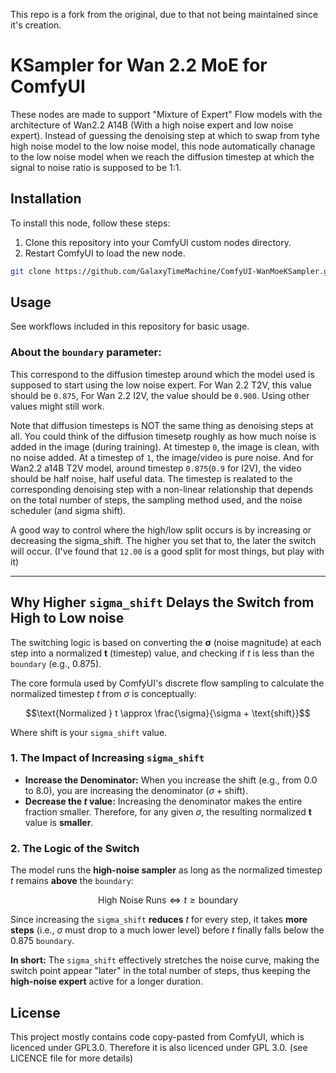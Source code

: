 This repo is a fork from the original, due to that not being maintained since it's creation.

# KSampler for Wan 2.2 MoE for ComfyUI

These nodes are made to support "Mixture of Expert" Flow models with the architecture of Wan2.2 A14B (With a high noise expert and low noise expert).
Instead of guessing the denoising step at which to swap from tyhe high noise model to the low noise model, this node automatically chanage to the low noise model when we reach the diffusion timestep at which the signal to noise ratio is supposed to be 1:1.


## Installation

To install this node, follow these steps:

1. Clone this repository into your ComfyUI custom nodes directory.
2. Restart ComfyUI to load the new node.

```bash
git clone https://github.com/GalaxyTimeMachine/ComfyUI-WanMoeKSampler.git /path-to-ComfyUI/custom_nodes/WanMoeKSampler
```

## Usage

See workflows included in this repository for basic usage.

### About the `boundary` parameter:

This correspond to the diffusion timestep around which the model used is supposed to start using the low noise expert. For Wan 2.2 T2V, this value should be `0.875`,  For Wan 2.2 I2V, the value should be `0.900`. Using other values might still work.

Note that diffusion timesteps is NOT the same thing as denoising steps at all. You could think of the diffusion timesetp roughly as how much noise is added in the image (during training). At timestep `0`, the image is clean, with no noise added.  At a timestep of `1`, the image/video is pure noise. And for Wan2.2 a14B T2V model, around timestep `0.875`(`0.9` for I2V), the video should be half noise, half useful data. The timestep is realated to the corresponding denoising step with a non-linear relationship that depends on the total number of steps, the sampling method used, and the noise scheduler (and sigma shift).

A good way to control where the high/low split occurs is by increasing or decreasing the sigma_shift. The higher you set that to, the later the switch will occur. (I've found that `12.00` is a good split for most things, but play with it)
***

## Why Higher `sigma_shift` Delays the Switch from High to Low noise

The switching logic is based on converting the $\mathbf{\sigma}$ (noise magnitude) at each step into a normalized $\mathbf{t}$ (timestep) value, and checking if $t$ is less than the `boundary` (e.g., 0.875).

The core formula used by ComfyUI's discrete flow sampling to calculate the normalized timestep $t$ from $\sigma$ is conceptually:

$$\text{Normalized } t \approx \frac{\sigma}{\sigma + \text{shift}}$$

Where $\text{shift}$ is your `sigma_shift` value.

### 1. The Impact of Increasing `sigma_shift`

* **Increase the Denominator:** When you increase the $\text{shift}$ (e.g., from 0.0 to 8.0), you are increasing the denominator ($\sigma + \text{shift}$).
* **Decrease the $t$ value:** Increasing the denominator makes the entire fraction smaller. Therefore, for any given $\sigma$, the resulting normalized $\mathbf{t}$ value is **smaller**.

### 2. The Logic of the Switch

The model runs the **high-noise sampler** as long as the normalized timestep $t$ remains **above** the `boundary`:

$$\text{High Noise Runs} \iff t \ge \text{boundary}$$

Since increasing the `sigma_shift` **reduces** $t$ for every step, it takes **more steps** (i.e., $\sigma$ must drop to a much lower level) before $t$ finally falls below the 0.875 `boundary`.

**In short:** The `sigma_shift` effectively stretches the noise curve, making the switch point appear "later" in the total number of steps, thus keeping the **high-noise expert** active for a longer duration.

## License

This project mostly contains code copy-pasted from ComfyUI, which is licenced under GPL3.0. Therefore it is also licenced under GPL 3.0. (see LICENCE file for more details)
